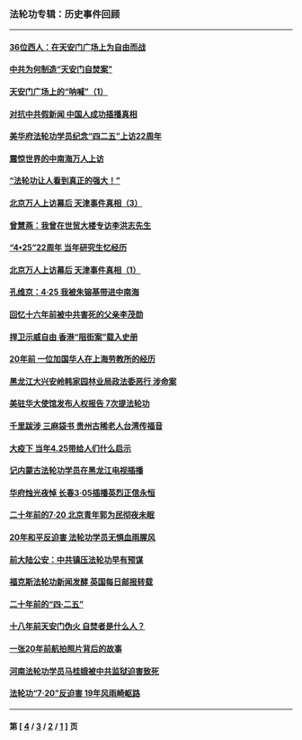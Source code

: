 ### 法轮功专辑：历史事件回顾
---
#### [36位西人：在天安门广场上为自由而战](../../pages/nf5793/n13390029.md?02150430) 
#### [中共为何制造“天安门自焚案”](../../pages/nf5793/n13183270.md?02150430) 
#### [天安门广场上的“呐喊”（1）](../../pages/nf5793/n13105277.md?02150430) 
#### [对抗中共假新闻 中国人成功插播真相](../../pages/nf5793/n12910618.md?02150430) 
#### [美华府法轮功学员纪念“四二五”上访22周年](../../pages/nf5793/n12904445.md?02150430) 
#### [震惊世界的中南海万人上访](../../pages/nf5793/n12903976.md?02150430) 
#### [“法轮功让人看到真正的强大！”](../../pages/nf5793/n12903195.md?02150430) 
#### [北京万人上访幕后 天津事件真相（3）](../../pages/nf5793/n12902807.md?02150430) 
#### [曾慧燕：我曾在世贸大楼专访李洪志先生](../../pages/nf5793/n12898729.md?02150430) 
#### [“4•25”22周年 当年研究生忆经历](../../pages/nf5793/n12894152.md?02150430) 
#### [北京万人上访幕后 天津事件真相（1）](../../pages/nf5793/n12885174.md?02150430) 
#### [孔维京：4·25 我被朱镕基带进中南海](../../pages/nf5793/n12864987.md?02150430) 
#### [回忆十六年前被中共害死的父亲李茂勋](../../pages/nf5793/n12880270.md?02150430) 
#### [捍卫示威自由 香港“阻街案”载入史册](../../pages/nf5793/n12811245.md?02150430) 
#### [20年前 一位加国华人在上海劳教所的经历](../../pages/nf5793/n12707932.md?02150430) 
#### [黑龙江大兴安岭韩家园林业局政法委恶行 涉命案](../../pages/nf5793/n12622815.md?02150430) 
#### [美驻华大使馆发布人权报告 7次提法轮功](../../pages/nf5793/n12520541.md?02150430) 
#### [千里跋涉 三麻袋书 贵州古稀老人台湾传福音](../../pages/nf5793/n12198750.md?02150430) 
#### [大疫下 当年4.25带给人们什么启示](../../pages/nf5793/n12058565.md?02150430) 
#### [记内蒙古法轮功学员在黑龙江电视插播](../../pages/nf5793/n11699194.md?02150430) 
#### [华府烛光夜悼 长春3·05插播英烈正信永恒](../../pages/nf5793/n11397432.md?02150430) 
#### [二十年前的7·20 北京青年郭为民彻夜未眠](../../pages/nf5793/n11354195.md?02150430) 
#### [20年和平反迫害 法轮功学员无惧血雨腥风](../../pages/nf5793/n11348279.md?02150430) 
#### [前大陆公安：中共镇压法轮功早有预谋](../../pages/nf5793/n11352168.md?02150430) 
#### [福克斯法轮功新闻发酵  英国每日邮报转载](../../pages/nf5793/n11285952.md?02150430) 
#### [二十年前的“四·二五”](../../pages/nf5793/n11207639.md?02150430) 
#### [十八年前天安门伪火 自焚者是什么人？](../../pages/nf5793/n10996556.md?02150430) 
#### [一张20年前航拍照片背后的故事](../../pages/nf5793/n10693797.md?02150430) 
#### [河南法轮功学员马桂娥被中共监狱迫害致死](../../pages/nf5793/n10684974.md?02150430) 
#### [法轮功“7‧20”反迫害 19年风雨崎岖路](../../pages/nf5793/n10570834.md?02150430) 

---
#### 第 [ [4](./4.md?02150430) / [3](./3.md?02150430) / [2](./2.md?02150430) / [1](./1.md?02150430) ] 页
